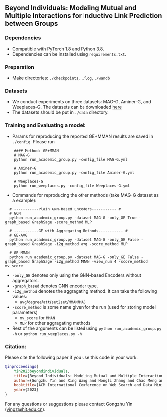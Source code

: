 ## Beyond Individuals: Modeling Mutual and Multiple Interactions for Inductive Link Prediction between Groups

### Dependencies
- Compatible with PyTorch 1.8 and Python 3.8.
- Dependencies can be installed using `requirements.txt`.

### Preparation
- Make directories: `./checkpoints`, `./log`, `./wandb`

### Datasets
- We conduct experiments on three datasets: MAG-G, Aminer-G, and Weeplaces-G. The datasets can be downloaded [here](https://drive.google.com/drive/folders/1UWTdSy6L4aVI8zIHlzTywM592LdFaI3T?usp=sharing)
- The datasets should be put in `./data` directory.

### Training and Evaluating a model:
- Params for reproducing the reported GE+MMAN results are saved in `./config`. Please run
```shell
    #### Method: GE+MMAN
    # MAG-G
    python run_academic_group.py -config_file MAG-G.yml
    
    # Aminer-G
    python run_academic_group.py -config_file Aminer-G.yml
    
    # Weeplaces-G
    python run_weeplaces.py -config_file Weeplaces-G.yml
```
- Commands for reproducing the other methods (take MAG-G dataset as a example):

```shell
  # -----------Plain GNN-based Encoders----------- #
  # GCN
  python run_academic_group.py -dataset MAG-G -only_GE True -graph_based GraphSage -score_method MLP
  
  # -----------GE with Aggregating Methods----------- #
  # GE-AVG
  python run_academic_group.py -dataset MAG-G -only_GE False -graph_based GraphSage -i2g_method avg -score_method MLP
  
  # GE-MMAN
  python run_academic_group.py -dataset MAG-G -only_GE False -graph_based GraphSage -i2g_method MMAN -view_num 4 -score_method mv_score
```

  - `-only_GE` denotes only using the GNN-based Encoders without aggregators.
  - `-graph_based` denotes GNN encoder type.
  - `-i2g_method` denotes the aggragating method. It can take the following values:
    - `avg`/`degree`/`att`/`set2set`/`MMAN`/`MAB`
  - `-score_method` is some name given for the run (used for storing model parameters)
    - `mv_score` for `MMAN`
    - `MLP` for other aggragating methods
  - Rest of the arguments can be listed using `python run_academic_group.py -h` or `python run_weeplaces.py -h`

### Citation:
Please cite the following paper if you use this code in your work.
```bibtex
@inproceedings{
    Yin2023beyondindividuals,
    title={Beyond Individuals: Modeling Mutual and Multiple Interactions for Inductive Link Prediction between Groups},
    author={Gongzhu Yin and Xing Wang and Hongli Zhang and Chao Meng and Yuchen Yang and Ku Lu and Yi Luo},
    booktitle={ACM International Conference on Web Search and Data Mining},
    year={2023}
}
```
For any questions or suggestions please contact Gongzhu Yin (yingz@hit.edu.cn).
